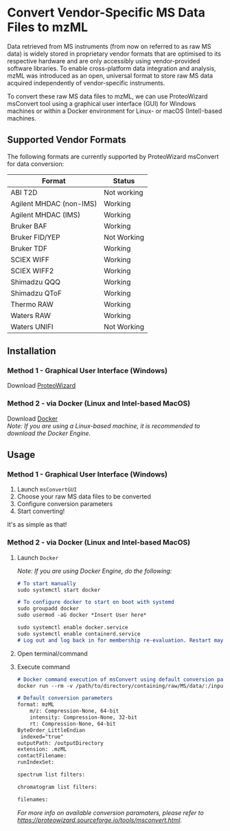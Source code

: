 # Convert Vendor-Specific MS Data Files to mzML
Data retrieved from MS instruments (from now on referred to as raw MS data) is widely stored in proprietary vendor formats that are optimised to its respective hardware and are only accessibly using vendor-provided software libraries. To enable cross-platform data integration and analysis, mzML was introduced as an open, universal format to store raw MS data acquired independently of vendor-specific instruments.

To convert these raw MS data files to mzML, we can use ProteoWizard msConvert tool using a graphical user interface (GUI) for Windows machines or within a Docker environment for Linux- or macOS (Intel)-based machines. 

## Supported Vendor Formats
The following formats are currently supported by ProteoWizard msConvert for data conversion:

|Format                 |Status     |
|---                    |---        |
|ABI T2D                |Not working|
|Agilent MHDAC (non-IMS)|Working    |
|Agilent MHDAC (IMS)    |Working    |
|Bruker BAF             |Working    |
|Bruker FID/YEP         |Not Working|
|Bruker TDF             |Working    |
|SCIEX WIFF             |Working    |
|SCIEX WIFF2            |Working    |
|Shimadzu QQQ           |Working    |
|Shimadzu QToF          |Working    |
|Thermo RAW             |Working    |
|Waters RAW             |Working    |
|Waters UNIFI           |Not Working|

## Installation
### Method 1 - Graphical User Interface (Windows)
Download [ProteoWizard][pwiz-download]

### Method 2 - via Docker (Linux and Intel-based MacOS)
Download [Docker][docker-url]  
*Note: If you are using a Linux-based machine, it is recommended to download the Docker Engine.*

## Usage
### Method 1 - Graphical User Interface (Windows)
1. Launch `msConvertGUI`
2. Choose your raw MS data files to be converted
3. Configure conversion parameters
4. Start converting!

It's as simple as that!

### Method 2 - via Docker (Linux and Intel-based MacOS)
1. Launch `Docker`

    *Note: If you are using Docker Engine, do the following:*
    ```md
    # To start manually
    sudo systemctl start docker

    # To configure docker to start on boot with systemd
    sudo groupadd docker
    sudo usermod -aG docker *Insert User here*

    sudo systemctl enable docker.service
    sudo systemctl enable containerd.service
    # Log out and log back in for membership re-evaluation. Restart may be required.
    ```

2. Open terminal/command
3. Execute command
    ```md
    # Docker command execution of msConvert using default conversion parameters
    docker run --rm -v /path/to/directory/containing/raw/MS/data/:/inputDirectory -v /path/to/output/directory/:/outputDirectory proteowizard/pwiz-skyline-i-agree-to-the-vendor-licenses wine msconvert /inputDirectory/*.* -o /outputDirectory

    # Default conversion parameters
    format: mzML
        m/z: Compression-None, 64-bit
        intensity: Compression-None, 32-bit
        rt: Compression-None, 64-bit
    ByteOrder_LittleEndian
     indexed="true"
    outputPath: /outputDirectory
    extension: .mzML
    contactFilename:
    runIndexSet:

    spectrum list filters:

    chromatogram list filters:

    filenames:
    ```
    *For more info on available conversion paramaters, please refer to https://proteowizard.sourceforge.io/tools/msconvert.html.*


[pwiz-download]: https://proteowizard.sourceforge.io/download.html
[docker-url]: https://docs.docker.com/engine/install/